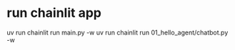 # run chainlit app
uv run chainlit run main.py -w 
uv run chainlit run 01_hello_agent/chatbot.py -w  